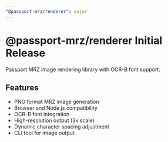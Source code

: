 ```yaml
---
"@passport-mrz/renderer": major
---
```


# @passport-mrz/renderer Initial Release

Passport MRZ image rendering library with OCR-B font support.

## Features

- PNG format MRZ image generation
- Browser and Node.js compatibility
- OCR-B font integration
- High-resolution output (3x scale)
- Dynamic character spacing adjustment
- CLI tool for image output